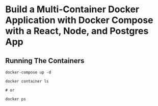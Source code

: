 # Build a Multi-Container Docker Application with Docker Compose with a React, Node, and Postgres App

## Running The Containers

```
docker-compose up -d
```

```
docker container ls

# or 

docker ps
```